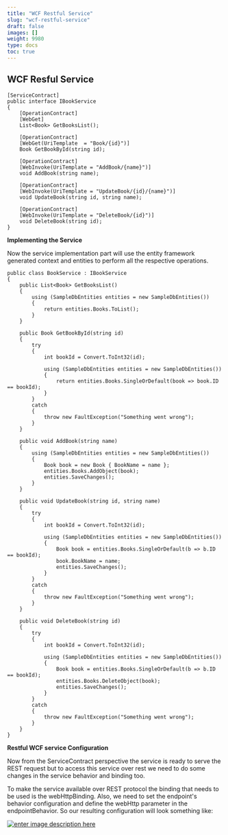 ```yaml
---
title: "WCF Restful Service"
slug: "wcf-restful-service"
draft: false
images: []
weight: 9980
type: docs
toc: true
---
```


## WCF Resful Service
    [ServiceContract]
    public interface IBookService
    {
        [OperationContract]
        [WebGet]
        List<Book> GetBooksList();
    
        [OperationContract]
        [WebGet(UriTemplate  = "Book/{id}")]
        Book GetBookById(string id);
    
        [OperationContract]
        [WebInvoke(UriTemplate = "AddBook/{name}")]
        void AddBook(string name);
    
        [OperationContract]
        [WebInvoke(UriTemplate = "UpdateBook/{id}/{name}")]
        void UpdateBook(string id, string name);
    
        [OperationContract]
        [WebInvoke(UriTemplate = "DeleteBook/{id}")]
        void DeleteBook(string id);
    }

**Implementing the Service**  

Now the service implementation part will use the entity framework generated context and entities to perform all the respective operations.

    public class BookService : IBookService
    {
        public List<Book> GetBooksList()
        {
            using (SampleDbEntities entities = new SampleDbEntities())
            {
                return entities.Books.ToList();
            }
        }
    
        public Book GetBookById(string id)
        {
            try
            {
                int bookId = Convert.ToInt32(id);
    
                using (SampleDbEntities entities = new SampleDbEntities())
                {
                    return entities.Books.SingleOrDefault(book => book.ID == bookId);
                }
            }
            catch
            {
                throw new FaultException("Something went wrong");
            }
        }
    
        public void AddBook(string name)
        {
            using (SampleDbEntities entities = new SampleDbEntities())
            {
                Book book = new Book { BookName = name };
                entities.Books.AddObject(book);
                entities.SaveChanges();
            }
        }
    
        public void UpdateBook(string id, string name)
        {
            try
            {
                int bookId = Convert.ToInt32(id);
    
                using (SampleDbEntities entities = new SampleDbEntities())
                {
                    Book book = entities.Books.SingleOrDefault(b => b.ID == bookId);
                    book.BookName = name;
                    entities.SaveChanges();
                }
            }
            catch
            {
                throw new FaultException("Something went wrong");
            }
        }
    
        public void DeleteBook(string id)
        {
            try
            {
                int bookId = Convert.ToInt32(id);
    
                using (SampleDbEntities entities = new SampleDbEntities())
                {
                    Book book = entities.Books.SingleOrDefault(b => b.ID == bookId);
                    entities.Books.DeleteObject(book);
                    entities.SaveChanges();
                }
            }
            catch
            {
                throw new FaultException("Something went wrong");
            }
        }
    }

**Restful WCF service Configuration**

Now from the ServiceContract perspective the service is ready to serve the REST request but to access this service over rest we need to do some changes in the service behavior and binding too.

To make the service available over REST protocol the binding that needs to be used is the webHttpBinding. Also, we need to set the endpoint's behavior configuration and define the webHttp parameter in the endpointBehavior. So our resulting configuration will look something like:

[![enter image description here][1]][1]


  [1]: http://i.stack.imgur.com/pdTTD.jpg

